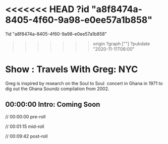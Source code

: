 <<<<<<< HEAD
?id "a8f8474a-8405-4f60-9a98-e0ee57a1b858"
=======
?id "a8f8474a-8405-4f60-9a98-e0ee57a1b858"
>>>>>>> origin
?graph [""]
?pubdate "2020-11-11T06:00"

# Show : Travels With Greg: NYC

Greg is inspired by research on the Soul to Soul  concert in Ghana in 1971 to dig out the Ghana Soundz compilation from 2002.

## 00:00:00 Intro: Coming Soon

// 00:00:00 pre-roll

// 00:01:15 mid-roll

// 00:09:42 post-roll
